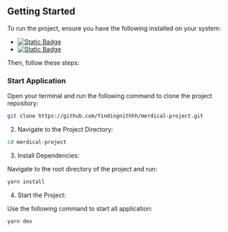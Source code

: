 <!-- GETTING STARTED -->
## Getting Started

To run the project, ensure you have the following installed on your system:

* [![Static Badge](https://img.shields.io/badge/Node.js-339933?style=for-the-badge&logo=node.js&logoColor=fff)](https://nodejs.org/)
* [![Static Badge](https://img.shields.io/badge/Yarn-2C8EBB?style=for-the-badge&logo=yarn&logoColor=fff)](https://yarnpkg.com/)


Then, follow these steps:

<h3>Start Application</h3>

Open your terminal and run the following command to clone the project repository:

```sh
git clone https://github.com/findingnithhh/merdical-project.git

```
2. Navigate to the Project Directory:

```sh
cd merdical-project
```
3. Install Dependencies:

Navigate to the root directory of the project and run:

  ```sh
  yarn install
  ```
4. Start the Project:

Use the following command to start all application:

  ```sh
  yarn dev
  ```
